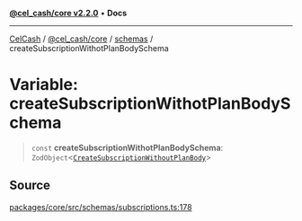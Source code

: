 [**@cel_cash/core v2.2.0**](../../README.md) • **Docs**

***

[CelCash](../../../../packages.md) / [@cel\_cash/core](../../README.md) / [schemas](../README.md) / createSubscriptionWithotPlanBodySchema

# Variable: createSubscriptionWithotPlanBodySchema

> `const` **createSubscriptionWithotPlanBodySchema**: `ZodObject`\<[`CreateSubscriptionWithoutPlanBody`](../../index/type-aliases/CreateSubscriptionWithoutPlanBody.md)\>

## Source

[packages/core/src/schemas/subscriptions.ts:178](https://github.com/Pyxlab/celcash/blob/f7cdc752c29f8a0dcef033e212602412d2050afc/packages/core/src/schemas/subscriptions.ts#L178)
